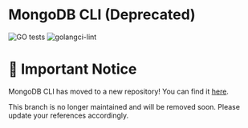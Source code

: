 # MongoDB CLI (Deprecated)

![GO tests](https://github.com/mongodb/mongodb-cli/workflows/GO%20tests/badge.svg)
![golangci-lint](https://github.com/mongodb/mongodb-cli/workflows/golangci-lint/badge.svg)

# 🚨 Important Notice
MongoDB CLI has moved to a new repository! You can find it [here](https://github.com/mongodb/mongodb-cli).

This branch is no longer maintained and will be removed soon. Please update your references accordingly.